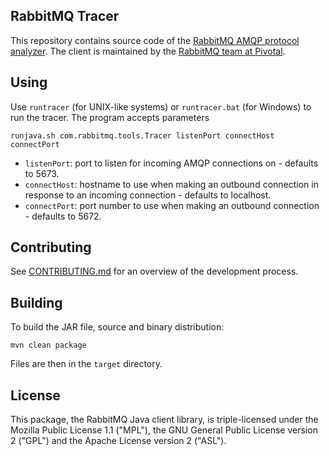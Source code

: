 ## RabbitMQ Tracer

This repository contains source code of the [RabbitMQ AMQP protocol analyzer](https://www.rabbitmq.com/java-tools.html#tracer).
The client is maintained by the [RabbitMQ team at Pivotal](http://github.com/rabbitmq/).

## Using

Use `runtracer` (for UNIX-like systems) or `runtracer.bat` (for Windows)
to run the tracer. The program accepts parameters

```
runjava.sh com.rabbitmq.tools.Tracer listenPort connectHost connectPort
```

 * `listenPort`: port to listen for incoming AMQP connections on - defaults to 5673.
 * `connectHost`: hostname to use when making an outbound connection in response to an incoming connection - defaults to localhost.
 * `connectPort`: port number to use when making an outbound connection - defaults to 5672.

## Contributing

See [CONTRIBUTING.md](./CONTRIBUTING.md) for an overview of the development process.

## Building

To build the JAR file, source and binary distribution:

```
mvn clean package
```

Files are then in the `target` directory.

## License

This package, the RabbitMQ Java client library, is triple-licensed under
the Mozilla Public License 1.1 ("MPL"), the GNU General Public License
version 2 ("GPL") and the Apache License version 2 ("ASL").
